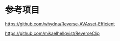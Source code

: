 # 参考项目
https://github.com/whydna/Reverse-AVAsset-Efficient

https://github.com/mikaelhellqvist/ReverseClip


